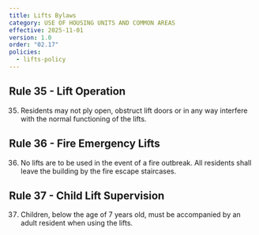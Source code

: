 ```yaml
---
title: Lifts Bylaws
category: USE OF HOUSING UNITS AND COMMON AREAS
effective: 2025-11-01
version: 1.0
order: "02.17"
policies:
  - lifts-policy
---
```


## Rule 35 - Lift Operation

35) Residents may not ply open, obstruct lift doors or in any way interfere with the normal functioning of the lifts.

## Rule 36 - Fire Emergency Lifts

36) No lifts are to be used in the event of a fire outbreak. All residents shall leave the building by the fire escape staircases.

## Rule 37 - Child Lift Supervision

37) Children, below the age of 7 years old, must be accompanied by an adult resident when using the lifts.
